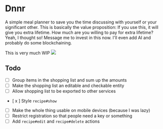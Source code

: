# Dnnr

A simple meal planner to save you the time discussing with yourself or your significant other.
This is basically the value proposition: If you use this, it will give you extra lifetime.
How much are you willing to pay for extra lifetime? Yeah, I thought so!
Message me to invest in this now. I'll even add AI and probably do some blockchaining.

This is very much WIP
![](https://user-images.githubusercontent.com/3950661/82728646-03eb6a80-9cf2-11ea-953d-10c47afd7a73.png)

## Todo

- [ ] Group items in the shopping list and sum up the amounts
- [ ] Make the shopping list an editable and checkable entity
- [ ] Allow shopping list to be exported to other services
- [ x ] Style `recipe#show`
- [ ] Make the whole thing usable on mobile devices (because I was lazy)
- [ ] Restrict registration so that people need a key or something
- [ ] Add `recipe#edit` and `recipe#delete` actions
